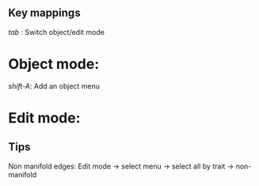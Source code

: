 Key mappings
------------
_tab_ : Switch object/edit mode

# Object mode: #
_shift-A_: Add an object menu

# Edit mode: #

Tips
----
Non manifold edges: Edit mode -> select menu -> select all by trait -> non-manifold
